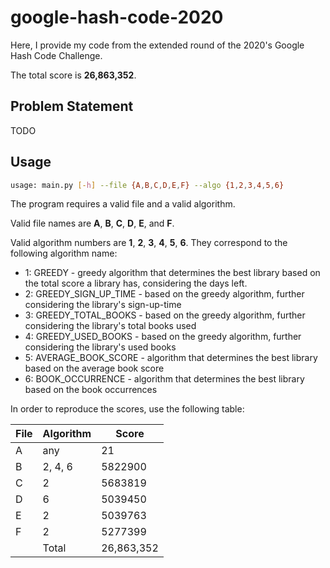 # google-hash-code-2020
Here, I provide my code from the extended round of the 2020's Google Hash Code Challenge.

The total score is **26,863,352**.

## Problem Statement
TODO

## Usage
```bash
usage: main.py [-h] --file {A,B,C,D,E,F} --algo {1,2,3,4,5,6}
```
The program requires a valid file and a valid algorithm. 

Valid file names are **A**, **B**, **C**, **D**, **E**, and **F**.

Valid algorithm numbers are **1**, **2**, **3**, **4**, **5**, **6**. They correspond to the following algorithm name:
* 1: GREEDY - greedy algorithm that determines the best library based on the total score a library has, considering the days left.
* 2: GREEDY_SIGN_UP_TIME - based on the greedy algorithm, further considering the library's sign-up-time 
* 3: GREEDY_TOTAL_BOOKS - based on the greedy algorithm, further considering the library's total books used
* 4: GREEDY_USED_BOOKS - based on the greedy algorithm, further considering the library's used books
* 5: AVERAGE_BOOK_SCORE - algorithm that determines the best library based on the average book score
* 6: BOOK_OCCURRENCE - algorithm that determines the best library based on the book occurrences

In order to reproduce the scores, use the following table:

| File | Algorithm | Score      |
|------|-----------|------------|
| A    | any       | 21         |
| B    | 2, 4, 6   | 5822900    |
| C    | 2         | 5683819    |
| D    | 6         | 5039450    |
| E    | 2         | 5039763    |
| F    | 2         | 5277399    |
|      | Total     | 26,863,352 |
